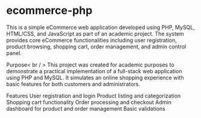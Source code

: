 # ecommerce-php

This is a simple eCommerce web application developed using PHP, MySQL, HTML/CSS, and JavaScript as part of an academic project. The system provides core eCommerce functionalities including user registration, product browsing, shopping cart, order management, and admin control panel.

Purpose< br / >
This project was created for academic purposes to demonstrate a practical implementation of a full-stack web application using PHP and MySQL. It simulates an online shopping experience with basic features for both customers and administrators.

Features
  User registration and login
  Product listing and categorization
  Shopping cart functionality
  Order processing and checkout
  Admin dashboard for product and order management
  Basic validations 
  
